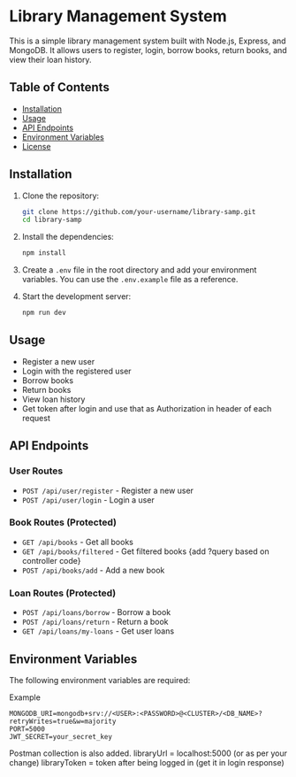 # Library Management System

This is a simple library management system built with Node.js, Express, and MongoDB. It allows users to register, login, borrow books, return books, and view their loan history.

## Table of Contents

- [Installation](#installation)
- [Usage](#usage)
- [API Endpoints](#api-endpoints)
- [Environment Variables](#environment-variables)
- [License](#license)

## Installation

1. Clone the repository:

    ```sh
    git clone https://github.com/your-username/library-samp.git
    cd library-samp
    ```

2. Install the dependencies:

    ```sh
    npm install
    ```

3. Create a ```.env``` file in the root directory and add your environment variables. You can use the ```.env.example``` file as a reference.

4. Start the development server:

    ```sh
    npm run dev
    ```


## Usage

- Register a new user
- Login with the registered user
- Borrow books
- Return books
- View loan history
- Get token after login and use that as Authorization in header of each request

## API Endpoints

### User Routes

- `POST /api/user/register` - Register a new user
- `POST /api/user/login` - Login a user

### Book Routes (Protected)

- `GET /api/books` - Get all books
- `GET /api/books/filtered` - Get filtered books {add ?query based on controller code}
- `POST /api/books/add` - Add a new book

### Loan Routes (Protected)

- `POST /api/loans/borrow` - Borrow a book
- `POST /api/loans/return` - Return a book
- `GET /api/loans/my-loans` - Get user loans

## Environment Variables

The following environment variables are required:

Example

```env
MONGODB_URI=mongodb+srv://<USER>:<PASSWORD>@<CLUSTER>/<DB_NAME>?retryWrites=true&w=majority
PORT=5000
JWT_SECRET=your_secret_key
```

Postman collection is also added.
libraryUrl = localhost:5000 (or as per your change)
libraryToken = token after being logged in (get it in login response)